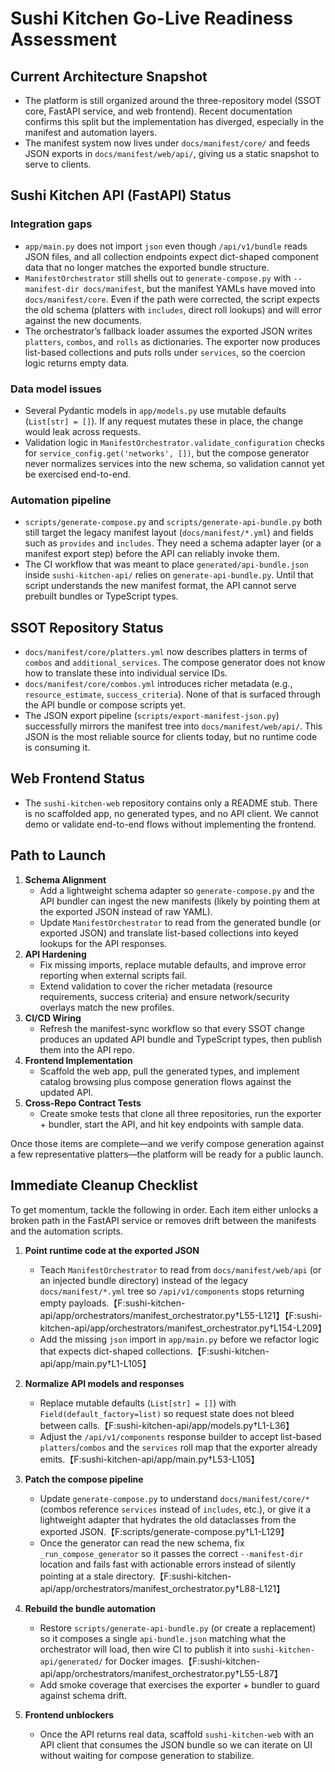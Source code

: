 # Sushi Kitchen Go-Live Readiness Assessment

## Current Architecture Snapshot
- The platform is still organized around the three-repository model (SSOT core, FastAPI service, and web frontend). Recent documentation confirms this split but the implementation has diverged, especially in the manifest and automation layers.
- The manifest system now lives under `docs/manifest/core/` and feeds JSON exports in `docs/manifest/web/api/`, giving us a static snapshot to serve to clients.

## Sushi Kitchen API (FastAPI) Status

### Integration gaps
- `app/main.py` does not import `json` even though `/api/v1/bundle` reads JSON files, and all collection endpoints expect dict-shaped component data that no longer matches the exported bundle structure.
- `ManifestOrchestrator` still shells out to `generate-compose.py` with `--manifest-dir docs/manifest`, but the manifest YAMLs have moved into `docs/manifest/core`. Even if the path were corrected, the script expects the old schema (platters with `includes`, direct roll lookups) and will error against the new documents.
- The orchestrator’s fallback loader assumes the exported JSON writes `platters`, `combos`, and `rolls` as dictionaries. The exporter now produces list-based collections and puts rolls under `services`, so the coercion logic returns empty data.

### Data model issues
- Several Pydantic models in `app/models.py` use mutable defaults (`List[str] = []`). If any request mutates these in place, the change would leak across requests.
- Validation logic in `ManifestOrchestrator.validate_configuration` checks for `service_config.get('networks', [])`, but the compose generator never normalizes services into the new schema, so validation cannot yet be exercised end-to-end.

### Automation pipeline
- `scripts/generate-compose.py` and `scripts/generate-api-bundle.py` both still target the legacy manifest layout (`docs/manifest/*.yml`) and fields such as `provides` and `includes`. They need a schema adapter layer (or a manifest export step) before the API can reliably invoke them.
- The CI workflow that was meant to place `generated/api-bundle.json` inside `sushi-kitchen-api/` relies on `generate-api-bundle.py`. Until that script understands the new manifest format, the API cannot serve prebuilt bundles or TypeScript types.

## SSOT Repository Status
- `docs/manifest/core/platters.yml` now describes platters in terms of `combos` and `additional_services`. The compose generator does not know how to translate these into individual service IDs.
- `docs/manifest/core/combos.yml` introduces richer metadata (e.g., `resource_estimate`, `success_criteria`). None of that is surfaced through the API bundle or compose scripts yet.
- The JSON export pipeline (`scripts/export-manifest-json.py`) successfully mirrors the manifest tree into `docs/manifest/web/api/`. This JSON is the most reliable source for clients today, but no runtime code is consuming it.

## Web Frontend Status
- The `sushi-kitchen-web` repository contains only a README stub. There is no scaffolded app, no generated types, and no API client. We cannot demo or validate end-to-end flows without implementing the frontend.

## Path to Launch
1. **Schema Alignment**
   - Add a lightweight schema adapter so `generate-compose.py` and the API bundler can ingest the new manifests (likely by pointing them at the exported JSON instead of raw YAML).
   - Update `ManifestOrchestrator` to read from the generated bundle (or exported JSON) and translate list-based collections into keyed lookups for the API responses.
2. **API Hardening**
   - Fix missing imports, replace mutable defaults, and improve error reporting when external scripts fail.
   - Extend validation to cover the richer metadata (resource requirements, success criteria) and ensure network/security overlays match the new profiles.
3. **CI/CD Wiring**
   - Refresh the manifest-sync workflow so that every SSOT change produces an updated API bundle and TypeScript types, then publish them into the API repo.
4. **Frontend Implementation**
   - Scaffold the web app, pull the generated types, and implement catalog browsing plus compose generation flows against the updated API.
5. **Cross-Repo Contract Tests**
   - Create smoke tests that clone all three repositories, run the exporter + bundler, start the API, and hit key endpoints with sample data.

Once those items are complete—and we verify compose generation against a few representative platters—the platform will be ready for a public launch.

## Immediate Cleanup Checklist

To get momentum, tackle the following in order. Each item either unlocks a broken path in the FastAPI service or removes drift between the manifests and the automation scripts.

1. **Point runtime code at the exported JSON**
   - Teach `ManifestOrchestrator` to read from `docs/manifest/web/api` (or an injected bundle directory) instead of the legacy `docs/manifest/*.yml` tree so `/api/v1/components` stops returning empty payloads.【F:sushi-kitchen-api/app/orchestrators/manifest_orchestrator.py†L55-L121】【F:sushi-kitchen-api/app/orchestrators/manifest_orchestrator.py†L154-L209】
   - Add the missing `json` import in `app/main.py` before we refactor logic that expects dict-shaped collections.【F:sushi-kitchen-api/app/main.py†L1-L105】

2. **Normalize API models and responses**
   - Replace mutable defaults (`List[str] = []`) with `Field(default_factory=list)` so request state does not bleed between calls.【F:sushi-kitchen-api/app/models.py†L1-L36】
   - Adjust the `/api/v1/components` response builder to accept list-based `platters`/`combos` and the `services` roll map that the exporter already emits.【F:sushi-kitchen-api/app/main.py†L53-L105】

3. **Patch the compose pipeline**
   - Update `generate-compose.py` to understand `docs/manifest/core/*` (combos reference `services` instead of `includes`, etc.), or give it a lightweight adapter that hydrates the old dataclasses from the exported JSON.【F:scripts/generate-compose.py†L1-L129】
   - Once the generator can read the new schema, fix `_run_compose_generator` so it passes the correct `--manifest-dir` location and fails fast with actionable errors instead of silently pointing at a stale directory.【F:sushi-kitchen-api/app/orchestrators/manifest_orchestrator.py†L88-L121】

4. **Rebuild the bundle automation**
   - Restore `scripts/generate-api-bundle.py` (or create a replacement) so it composes a single `api-bundle.json` matching what the orchestrator will load, then wire CI to publish it into `sushi-kitchen-api/generated/` for Docker images.【F:sushi-kitchen-api/app/orchestrators/manifest_orchestrator.py†L55-L87】
   - Add smoke coverage that exercises the exporter + bundler to guard against schema drift.

5. **Frontend unblockers**
   - Once the API returns real data, scaffold `sushi-kitchen-web` with an API client that consumes the JSON bundle so we can iterate on UI without waiting for compose generation to stabilize.
